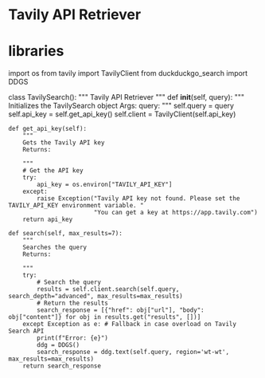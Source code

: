 # Tavily API Retriever

# libraries

import os from tavily import TavilyClient from duckduckgo_search import
DDGS

class TavilySearch(): """ Tavily API Retriever """ def **init**(self,
query): """ Initializes the TavilySearch object Args: query: """
self.query = query self.api_key = self.get_api_key() self.client =
TavilyClient(self.api_key)

    def get_api_key(self):
        """
        Gets the Tavily API key
        Returns:

        """
        # Get the API key
        try:
            api_key = os.environ["TAVILY_API_KEY"]
        except:
            raise Exception("Tavily API key not found. Please set the TAVILY_API_KEY environment variable. "
                            "You can get a key at https://app.tavily.com")
        return api_key

    def search(self, max_results=7):
        """
        Searches the query
        Returns:

        """
        try:
            # Search the query
            results = self.client.search(self.query, search_depth="advanced", max_results=max_results)
            # Return the results
            search_response = [{"href": obj["url"], "body": obj["content"]} for obj in results.get("results", [])]
        except Exception as e: # Fallback in case overload on Tavily Search API
            print(f"Error: {e}")
            ddg = DDGS()
            search_response = ddg.text(self.query, region='wt-wt', max_results=max_results)
        return search_response
